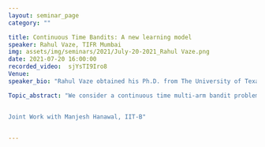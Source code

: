 ```yaml
---
layout: seminar_page
category: ""

title: Continuous Time Bandits: A new learning model
speaker: Rahul Vaze, TIFR Mumbai
img: assets/img/seminars/2021/July-20-2021_Rahul Vaze.png
date: 2021-07-20 16:00:00 
recorded_video:  sjYsTI9Iro8
Venue: 
speaker_bio: "Rahul Vaze obtained his Ph.D. from The University of Texas at Austin in 2009. Currently he is an Associate Professor at the School of Technology and Computer Science, Tata Institute of Fundamental Research, Mumbai, India. His research interests are in communication networks, combinatorial resource allocation, online algorithms. He is the author of \"Random Wireless Networks\", Cambridge University Press, 2015. He is a co-recipient of the Eurasip best paper award for year 2010 for the Journal of Wireless Communication and Networking, the best paper award WiOpt 2020, and the best paper award Performance 2020."

Topic_abstract: "We consider a continuous time multi-arm bandit problem (CTMAB), where the learner can sample arms any number of times in a given interval and obtain a random reward from each sample, however, increasing the frequency of sampling incurs an additive penalty/cost. Thus, there is a trade-off between obtaining large reward and incurring sampling cost as a function of the sampling frequency. The goal is to design a learning algorithm that minimizes the regret, that is defined as the difference of the payoff of the oracle policy and that of the learning algorithm. CTMAB is fundamentally different than the usual multi-arm bandit problem (MAB), e.g., even the single arm case is non-trivial in CTMAB, since the optimal sampling frequency depends on the mean of the arm, which needs to be estimated. We establish lower and upper bounds that are tight up to logarithmic terms.


Joint Work with Manjesh Hanawal, IIT-B"


---
```



